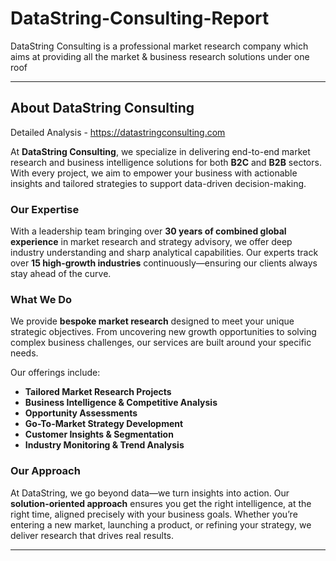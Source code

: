 # DataString-Consulting-Report
DataString Consulting is a professional market research company which aims at providing all the market &amp; business research solutions under one roof

---

## **About DataString Consulting**

Detailed Analysis - https://datastringconsulting.com

At **DataString Consulting**, we specialize in delivering end-to-end market research and business intelligence solutions for both **B2C** and **B2B** sectors. With every project, we aim to empower your business with actionable insights and tailored strategies to support data-driven decision-making.

### **Our Expertise**
With a leadership team bringing over **30 years of combined global experience** in market research and strategy advisory, we offer deep industry understanding and sharp analytical capabilities. Our experts track over **15 high-growth industries** continuously—ensuring our clients always stay ahead of the curve.

### **What We Do**
We provide **bespoke market research** designed to meet your unique strategic objectives. From uncovering new growth opportunities to solving complex business challenges, our services are built around your specific needs.

Our offerings include:
- **Tailored Market Research Projects**
- **Business Intelligence & Competitive Analysis**
- **Opportunity Assessments**
- **Go-To-Market Strategy Development**
- **Customer Insights & Segmentation**
- **Industry Monitoring & Trend Analysis**

### **Our Approach**
At DataString, we go beyond data—we turn insights into action. Our **solution-oriented approach** ensures you get the right intelligence, at the right time, aligned precisely with your business goals. Whether you’re entering a new market, launching a product, or refining your strategy, we deliver research that drives real results.

---
